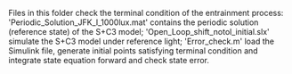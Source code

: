 Files in this folder check the terminal condition of the entrainment process:
'Periodic_Solution_JFK_I_1000lux.mat' contains the periodic solution (reference state) of the S+C3 model;
'Open_Loop_shift_notol_initial.slx' simulate the S+C3 model under reference light;
'Error_check.m' load the Simulink file, generate initial points satisfying terminal condition and integrate state equation forward and check state error.
